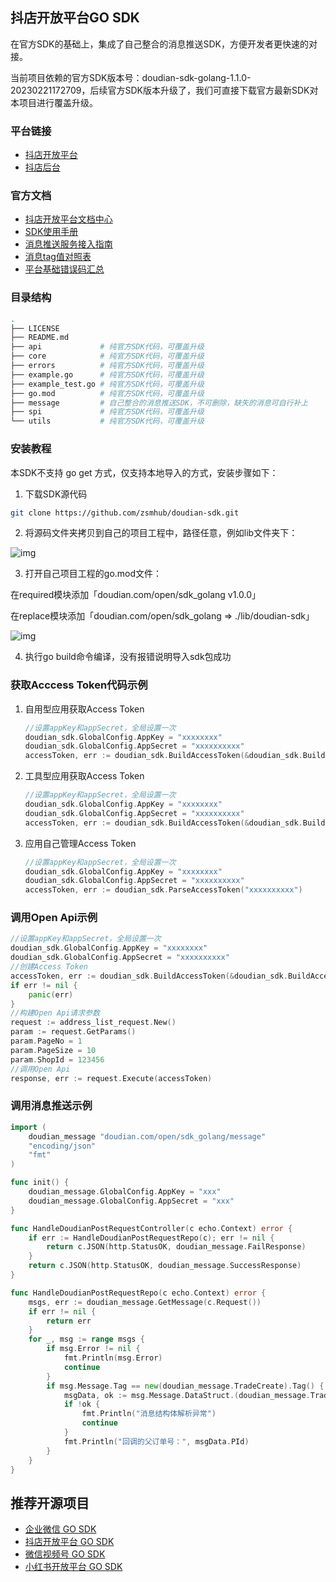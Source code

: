 ## 抖店开放平台GO SDK

在官方SDK的基础上，集成了自己整合的消息推送SDK，方便开发者更快速的对接。

当前项目依赖的官方SDK版本号：doudian-sdk-golang-1.1.0-20230221172709，后续官方SDK版本升级了，我们可直接下载官方最新SDK对本项目进行覆盖升级。

### 平台链接

- [抖店开放平台](https://op.jinritemai.com/home)
- [抖店后台](https://fxg.jinritemai.com/login)

### 官方文档

- [抖店开放平台文档中心](https://op.jinritemai.com/docs/guide-docs/213/14)
- [SDK使用手册](https://op.jinritemai.com/docs/guide-docs/1041/1072)
- [消息推送服务接入指南](https://op.jinritemai.com/docs/guide-docs/215/1977)
- [消息tag值对照表](https://op.jinritemai.com/docs/guide-docs/217/1979)
- [平台基础错误码汇总](https://op.jinritemai.com/docs/guide-docs/212/1427)

### 目录结构

```sh
.
├── LICENSE
├── README.md
├── api             # 纯官方SDK代码，可覆盖升级
├── core            # 纯官方SDK代码，可覆盖升级
├── errors          # 纯官方SDK代码，可覆盖升级
├── example.go      # 纯官方SDK代码，可覆盖升级
├── example_test.go # 纯官方SDK代码，可覆盖升级
├── go.mod          # 纯官方SDK代码，可覆盖升级
├── message         # 自己整合的消息推送SDK，不可删除，缺失的消息可自行补上
├── spi             # 纯官方SDK代码，可覆盖升级
└── utils           # 纯官方SDK代码，可覆盖升级
```

### 安装教程

本SDK不支持 go get 方式，仅支持本地导入的方式，安装步骤如下：

1. 下载SDK源代码

```sh
git clone https://github.com/zsmhub/doudian-sdk.git
```

2. 将源码文件夹拷贝到自己的项目工程中，路径任意，例如lib文件夹下：

![img](https://zsmhub.github.io/images/2023/WX20230225-094247.png)

3. 打开自己项目工程的go.mod文件：

在required模块添加「doudian.com/open/sdk_golang v1.0.0」

在replace模块添加「doudian.com/open/sdk_golang => ./lib/doudian-sdk」

![img](https://zsmhub.github.io/images/2023/WX20230225-150227.png)

4. 执行go build命令编译，没有报错说明导入sdk包成功

### 获取Acccess Token代码示例

1. 自用型应用获取Access Token

	```go
	//设置appKey和appSecret，全局设置一次
	doudian_sdk.GlobalConfig.AppKey = "xxxxxxxx"
	doudian_sdk.GlobalConfig.AppSecret = "xxxxxxxxxx"
	accessToken, err := doudian_sdk.BuildAccessToken(&doudian_sdk.BuildAccessTokenParam{ShopId: 4463798})
	```

2. 工具型应用获取Access Token

	```go
	//设置appKey和appSecret，全局设置一次
	doudian_sdk.GlobalConfig.AppKey = "xxxxxxxx"
	doudian_sdk.GlobalConfig.AppSecret = "xxxxxxxxxx"
	accessToken, err := doudian_sdk.BuildAccessToken(&doudian_sdk.BuildAccessTokenParam{Code: "xxxxxxxx"})
	```

3. 应用自己管理Access Token

	```go
	//设置appKey和appSecret，全局设置一次
	doudian_sdk.GlobalConfig.AppKey = "xxxxxxxx"
	doudian_sdk.GlobalConfig.AppSecret = "xxxxxxxxxx"
	accessToken, err := doudian_sdk.ParseAccessToken("xxxxxxxxxx")
	```

### 调用Open Api示例

```go
//设置appKey和appSecret，全局设置一次
doudian_sdk.GlobalConfig.AppKey = "xxxxxxxx"
doudian_sdk.GlobalConfig.AppSecret = "xxxxxxxxxx"
//创建Access Token
accessToken, err := doudian_sdk.BuildAccessToken(&doudian_sdk.BuildAccessTokenParam{ShopId: 4463798})
if err != nil {
	panic(err)
}
//构建Open Api请求参数
request := address_list_request.New()
param := request.GetParams()
param.PageNo = 1
param.PageSize = 10
param.ShopId = 123456
//调用Open Api
response, err := request.Execute(accessToken)
```

### 调用消息推送示例

```go
import (
	doudian_message "doudian.com/open/sdk_golang/message"
	"encoding/json"
	"fmt"
)

func init() {
	doudian_message.GlobalConfig.AppKey = "xxx"
	doudian_message.GlobalConfig.AppSecret = "xxx"
}

func HandleDoudianPostRequestController(c echo.Context) error {
	if err := HandleDoudianPostRequestRepo(c); err != nil {
		return c.JSON(http.StatusOK, doudian_message.FailResponse)
	}
	return c.JSON(http.StatusOK, doudian_message.SuccessResponse)
}

func HandleDoudianPostRequestRepo(c echo.Context) error {
	msgs, err := doudian_message.GetMessage(c.Request())
	if err != nil {
		return err
	}
	for _, msg := range msgs {
		if msg.Error != nil {
			fmt.Println(msg.Error)
			continue
		}
		if msg.Message.Tag == new(doudian_message.TradeCreate).Tag() {
			msgData, ok := msg.Message.DataStruct.(doudian_message.TradeCreate)
			if !ok {
				fmt.Println("消息结构体解析异常")
				continue
			}
			fmt.Println("回调的父订单号：", msgData.PId)
		}
	}
}
```

## 推荐开源项目

- [企业微信 GO SDK](https://github.com/zsmhub/workweixin)
- [抖店开放平台 GO SDK](https://github.com/zsmhub/doudian-sdk)
- [微信视频号 GO SDK](https://github.com/zsmhub/wx-channels-sdk)
- [小红书开放平台 GO SDK](https://github.com/zsmhub/xhs-sdk)